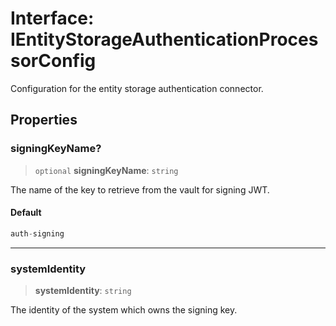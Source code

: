 # Interface: IEntityStorageAuthenticationProcessorConfig

Configuration for the entity storage authentication connector.

## Properties

### signingKeyName?

> `optional` **signingKeyName**: `string`

The name of the key to retrieve from the vault for signing JWT.

#### Default

```ts
auth-signing
```

***

### systemIdentity

> **systemIdentity**: `string`

The identity of the system which owns the signing key.

